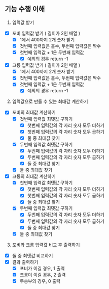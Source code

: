 ## 기능 수행 이해
1. 입력값 받기
-[x] 포비 입력값 받기 ( 길이가 2인 배열 )
  - [x] 1에서 400까지 2개 숫자 받기
  - [x] 첫번째 입력값은 홀수, 두번째 입력값은 짝수
  - [x] 첫번째 입력값 + 1은 두번째 입력값
    - [x] 예외의 경우 return -1
-[x] 크롱 입력값 받기 ( 길이가 2인 배열 )
  - [x] 1에서 400까지 2개 숫자 받기
  - [x] 첫번째 입력값은 홀수, 두번째 입력값은 짝수
  - [x] 첫번째 입력값 + 1은 두번째 입력값
    - [x] 예외의 경우 return -1
2. 입력값으로 만들 수 있는 최대값 계산하기
- [x] 포비의 최대값 계산하기
  - [x] 첫번째 입력값 최댓값 구하기
    - [x] 첫번째 입력값의 각 자리 숫자 모두 더하기
    - [x] 첫번째 입력값의 각 자리 숫자 모두 곱하기
    - [x] 둘 중 최대값 찾기
  - [x] 두번째 입력값 최댓값 구하기
      - [x] 두번째 입력값의 각 자리 숫자 모두 더하기
      - [x] 두번째 입력값의 각 자리 숫자 모두 곱하기
      - [x] 둘 중 최대값 찾기
  - [x] 둘 중 최대값 찾기
- [x] 크롱의 최대값 계산하기
  - [x] 첫번째 입력값 최댓값 구하기
      - [x] 첫번째 입력값의 각 자리 숫자 모두 더하기
      - [x] 첫번째 입력값의 각 자리 숫자 모두 곱하기
      - [x] 둘 중 최대값 찾기
  - [x] 두번째 입력값 최댓값 구하기
      - [x] 두번째 입력값의 각 자리 숫자 모두 더하기
      - [x] 두번째 입력값의 각 자리 숫자 모두 곱하기
      - [x] 둘 중 최대값 찾기
  - [x] 둘 중 최대값 찾기
3. 포비와 크롱 입력값 비교 후 출력하기
- [x] 둘 중 최댓값 비교하기
- [x] 결과 출력하기
  - [x] 포비가 이길 경우, 1 출력
  - [x] 크롱이 이길 경우, 2 출력
  - [x] 무승부의 경우, 0 출력